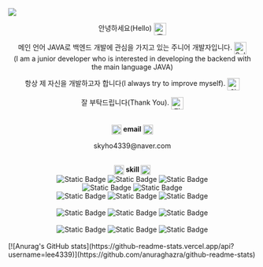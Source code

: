 <!-- hearder -->
<img src="https://capsule-render.vercel.app/api?type=waving&color=auto&height=200&section=header&text=Welcome&fontSize=90&fontAlignY=30&desc='GEONHO'%20GitHub%20Profile&descAlignY=51&descAlign=59.5&align=center" />

<!-- main -->
<div>
  <p align= "center">안녕하세요(Hello)
    <img src="https://em-content.zobj.net/source/joypixels-animations/366/waving-hand_1f44b.gif" srcset="https://em-content.zobj.net/source/joypixels-animations/366/waving-hand_1f44b.gif 2x" alt="흔드는 손 on JoyPixels Animations 3.5" width="25" height="25" align= "center">
  </p>
  <p align= "center">메인 언어 JAVA로 백엔드 개발에 관심을 가지고 있는 주니어 개발자입니다.
    <img src="https://em-content.zobj.net/source/microsoft-teams/363/saluting-face_1fae1.png" srcset="https://em-content.zobj.net/source/microsoft-teams/363/saluting-face_1fae1.png 2x" alt="Saluting Face on Microsoft Teams 15.0" width="25" height="25" align= "center">
    </br> (I am a junior developer who is interested in developing the backend with the main language JAVA)
  </p> 
  <p align= "center">
    항상 제 자신을 개발하고자 합니다(I always try to improve myself).
    <img src="https://em-content.zobj.net/thumbs/120/google/350/flexed-biceps_1f4aa.png" srcset="https://em-content.zobj.net/thumbs/240/google/350/flexed-biceps_1f4aa.png 2x" alt="알통 on Google Noto Color Emoji 15.0" width="25" height="25" align= "center">
  </p>
  <p align= "center">
    잘 부탁드립니다(Thank You).
    <img src="https://em-content.zobj.net/thumbs/120/google/350/man-bowing_1f647-200d-2642-fe0f.png" srcset="https://em-content.zobj.net/thumbs/240/google/350/man-bowing_1f647-200d-2642-fe0f.png 2x" alt="절하는 남자 on Google Noto Color Emoji 15.0" width="25" height="25" align= "center">
  </p>
</div>

</br>
<div align="center">
  <img src="https://em-content.zobj.net/thumbs/120/samsung/349/e-mail_1f4e7.png" srcset="https://em-content.zobj.net/thumbs/240/samsung/349/e-mail_1f4e7.png 2x" alt="이메일 on Samsung One UI 5.0" width="20" height="20"
      align="center">
  <strong>email</strong>
  <img src="https://em-content.zobj.net/thumbs/120/samsung/349/e-mail_1f4e7.png" srcset="https://em-content.zobj.net/thumbs/240/samsung/349/e-mail_1f4e7.png 2x" alt="이메일 on Samsung One UI 5.0" width="20" height="20"
      align="center">
  <p align="center">
    skyho4339@naver.com
  </p>
</div>

</br>
<div align="center">
  <img src="https://em-content.zobj.net/thumbs/120/google/350/light-bulb_1f4a1.png" srcset="https://em-content.zobj.net/thumbs/240/google/350/light-bulb_1f4a1.png 2x" alt="전구 on Google Noto Color Emoji 15.0" width="20" height="20" align="center">
  <strong align="center">
    skill
  </strong>
  <img src="https://em-content.zobj.net/thumbs/120/google/350/light-bulb_1f4a1.png" srcset="https://em-content.zobj.net/thumbs/240/google/350/light-bulb_1f4a1.png 2x" alt="전구 on Google Noto Color Emoji 15.0" width="20" height="20" align="center">
  
  </br>
  <img alt="Static Badge" src="https://img.shields.io/badge/HTML5-E34F26?style=flat&logo=HTML5&logoColor=white">
  <img alt="Static Badge" src="https://img.shields.io/badge/CSS3-1572B6?style=flat&logo=CSS3&logoColor=white">
  <img alt="Static Badge" src="https://img.shields.io/badge/JS-F7DF1E?style=flat&logo=JavaScript&logoColor=black">

  </br>
  <img alt="Static Badge" src="https://img.shields.io/badge/JAVA-0ABF53">
  <img alt="Static Badge" src="https://img.shields.io/badge/Python-3776AB?style=flat&logo=Python&logoColor=white">

  </br>
  <img alt="Static Badge" src="https://img.shields.io/badge/JSP-EE4353">
  <img alt="Static Badge" src="https://img.shields.io/badge/Spring-6DB33F?style=flat&logo=Spring&logoColor=white">
  <img alt="Static Badge" src="https://img.shields.io/badge/Spring Boot-6DB33F?style=flat&logo=Spring Boot&logoColor=white">

  </br>
  </br>
  <img alt="Static Badge" src="https://img.shields.io/badge/IntelliJ-000000?style=flat&logo=IntelliJ IDEA&logoColor=white">
  <img alt="Static Badge" src="https://img.shields.io/badge/VS Code-007ACC?style=flat&logo=Visual Studio Code&logoColor=black">
  <img alt="Static Badge" src="https://img.shields.io/badge/Jupyter Notebook-F37626?style=flat&logo=Jupyter&logoColor=white">

  </br>
  </br>
  <img alt="Static Badge" src="https://img.shields.io/badge/MariaDB-003545?style=flat&logo=MariaDB&logoColor=white">
  <img alt="Static Badge" src="https://img.shields.io/badge/AWS(RDS, EC2)-FF9900?style=flat&logo=Amazon AWS&logoColor=black">
  <img alt="Static Badge" src="https://img.shields.io/badge/Sourcetree-0052CC?style=flat&logo=Sourcetree&logoColor=white">
</div>

</br>
[![Anurag's GitHub stats](https://github-readme-stats.vercel.app/api?username=lee4339)](https://github.com/anuraghazra/github-readme-stats)



